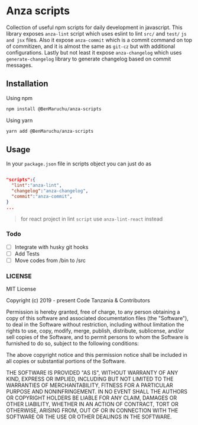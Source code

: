 # Anza scripts

Collection of useful npm scripts for daily development in javascript. This library exposes `anza-lint` script which uses eslint to lint `src/` and `test/` `js and jsx` files. Also it expose `anza-commit` which is a commit command on top of commitizen, and it is almost the same as `git-cz` but with additional
configurations. Lastly but not least it expose `anza-changelog` which uses `generate-changelog` library to generate changelog based on commit messages.

## Installation

Using npm

```sh
npm install @BenMaruchu/anza-scripts
```

Using yarn

```sh
yarn add @BenMaruchu/anza-scripts
```

## Usage

In your `package.json` file in scripts object you can just do as

```json

"scripts":{
  "lint":"anza-lint",
  "changelog":"anza-changelog",
  "commit":"anza-commit",
}
...
```

> for react project in lint `script` use `anza-lint-react` instead

### Todo

- [ ] Integrate with husky git hooks
- [ ] Add Tests
- [ ] Move codes from /bin to /src

### LICENSE

MIT License

Copyright (c) 2019 - present Code Tanzania & Contributors

Permission is hereby granted, free of charge, to any person obtaining a copy of this software and associated documentation files (the "Software"), to deal in the Software without restriction, including without limitation the rights to use, copy, modify, merge, publish, distribute, sublicense, and/or sell copies of the Software, and to permit persons to whom the Software is furnished to do so, subject to the following conditions:

The above copyright notice and this permission notice shall be included in all copies or substantial portions of the Software.

THE SOFTWARE IS PROVIDED "AS IS", WITHOUT WARRANTY OF ANY KIND, EXPRESS OR IMPLIED, INCLUDING BUT NOT LIMITED TO THE WARRANTIES OF MERCHANTABILITY, FITNESS FOR A PARTICULAR PURPOSE AND NONINFRINGEMENT. IN NO EVENT SHALL THE AUTHORS OR COPYRIGHT HOLDERS BE LIABLE FOR ANY CLAIM, DAMAGES OR OTHER LIABILITY, WHETHER IN AN ACTION OF CONTRACT, TORT OR OTHERWISE, ARISING FROM, OUT OF OR IN CONNECTION WITH THE SOFTWARE OR THE USE OR OTHER DEALINGS IN THE SOFTWARE.
